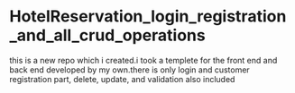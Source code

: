# HotelReservation_login_registration_and_all_crud_operations
this is a new repo which i created.i took a templete for the front end and back end developed by my own.there is only login and customer registration part, delete, update, and validation also included
